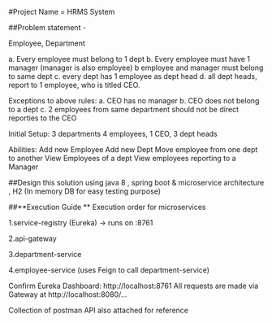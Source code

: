 #Project Name = HRMS System 

##Problem statement -

Employee, Department

a. Every employee must belong to 1 dept
b. Every employee must have 1 manager (manager is also employee)
b employee and manager must belong to same dept
c. every dept has 1 employee as dept head
d. all dept heads, report to 1 employee, who is titled CEO.
 
Exceptions to above rules:
a. CEO has no manager
b. CEO does not belong to a dept
c. 2 employees from same department should not be direct reporties to the CEO
 
Initial Setup:
3 departments
4 employees, 1 CEO, 3 dept heads
 
Abilities:
Add new Employee
Add new Dept
Move employee from one dept to another
View Employees of a dept
View employees reporting to a Manager

##Design this solution using java 8 , spring boot & microservice architecture , H2 (In memory DB for easy testing purpose)


##**Execution Guide **
Execution order for microservices

1.service-registry (Eureka) → runs on :8761

2.api-gateway 

3.department-service

4.employee-service (uses Feign to call department-service)

Confirm Eureka Dashboard: http://localhost:8761
All requests are made via Gateway at http://localhost:8080/...

Collection of postman API also attached for reference 

